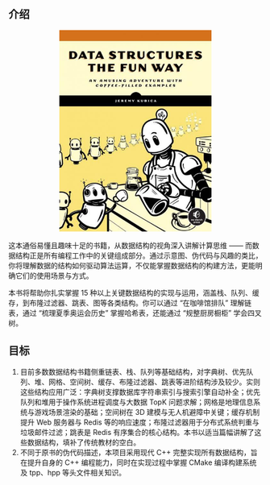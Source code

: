 ## 介绍



<div align="center">
  <img src="assets/bookcover.jpeg" height="400">
</div>

这本通俗易懂且趣味十足的书籍，从数据结构的视角深入讲解计算思维 —— 而数据结构正是所有编程工作中的关键组成部分。通过示意图、伪代码与风趣的类比，你将理解数据的结构如何驱动算法运算，不仅能掌握数据结构的构建方法，更能明确它们的使用场景与方式。

本书将帮助你扎实掌握 15 种以上关键数据结构的实现与运用，涵盖栈、队列、缓存，到布隆过滤器、跳表、图等各类结构。你可以通过 “在咖啡馆排队” 理解链表，通过 “梳理夏季奥运会历史” 掌握哈希表，还能通过 “规整厨房橱柜” 学会四叉树。



## 目标

1. 目前多数数据结构书籍侧重链表、栈、队列等基础结构，对字典树、优先队列、堆、网格、空间树、缓存、布隆过滤器、跳表等进阶结构涉及较少。实则这些结构应用广泛：字典树支撑数据库字符串索引与搜索引擎自动补全；优先队列和堆用于操作系统进程调度与大数据 TopK 问题求解；网格是地理信息系统与游戏场景渲染的基础；空间树在 3D 建模与无人机避障中关键；缓存机制提升 Web 服务器与 Redis 等的响应速度；布隆过滤器用于分布式系统判重与垃圾邮件过滤；跳表是 Redis 有序集合的核心结构。本书以适当篇幅讲解了这些数据结构，填补了传统教材的空白。
2. 不同于原书的伪代码描述，本项目采用现代 C++ 完整实现所有数据结构，旨在提升自身的 C++ 编程能力，同时在实现过程中掌握 CMake 编译构建系统及 tpp、hpp 等头文件相关知识。

